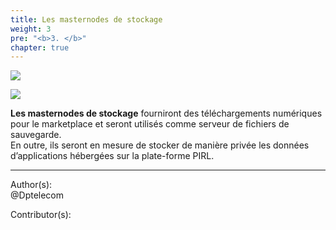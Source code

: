 ```yaml
---
title: Les masternodes de stockage 
weight: 3
pre: "<b>3. </b>"
chapter: true
---
```

![](/images_headers/Masternodes.png)


![](/PirlCloud/masternodes/images/masternodes.jpg)


**Les masternodes de stockage** fourniront des téléchargements numériques pour le marketplace et seront utilisés comme serveur de fichiers de sauvegarde.  
En outre, ils seront en mesure de stocker de manière privée les données d’applications hébergées sur la plate-forme PIRL.



---
Author(s):  
@Dptelecom


Contributor(s):
